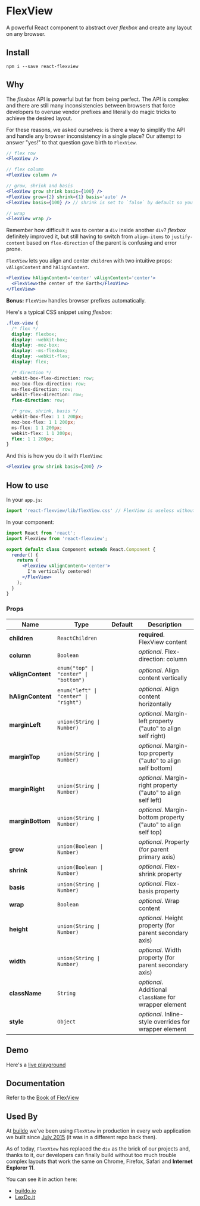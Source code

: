 # FlexView
A powerful React component to abstract over *flexbox* and create any layout on any browser.

## Install
```
npm i --save react-flexview
```

## Why
The *flexbox* API is powerful but far from being perfect.
The API is complex and there are still many inconsistencies between browsers that force developers to overuse vendor prefixes and literally do magic tricks to achieve the desired layout.

For these reasons, we asked ourselves: is there a way to simplify the API and handle any browser inconsistency in a single place? Our attempt to answer "yes!" to that question gave birth to `FlexView`.

```jsx
// flex row
<FlexView />

// flex column
<FlexView column />

// grow, shrink and basis
<FlexView grow shrink basis={100} />
<FlexView grow={2} shrink={1} basis='auto' />
<FlexView basis={100} /> // shrink is set to `false` by default so you're certain to a have it `100px` wide/tall

// wrap
<FlexView wrap />
```

Remember how difficult it was to center a `div` inside another `div`?
*flexbox* definitely improved it, but still having to switch from `align-items` to `justify-content` based on `flex-direction` of the parent is confusing and error prone.

`FlexView` lets you align and center `children` with two intuitive props: `vAlignContent` and `hAlignContent`.

```jsx
<FlexView hAlignContent='center' vAlignContent='center'>
  <FlexView>the center of the Earth</FlexView>
</FlexView>
```

**Bonus:** `FlexView` handles browser prefixes automatically.

Here's a typical CSS snippet using *flexbox*:

```css
.flex-view {
  /* flex */
  display: flexbox;
  display: -webkit-box;
  display: -moz-box;
  display: -ms-flexbox;
  display: -webkit-flex;
  display: flex;

  /* direction */
  webkit-box-flex-direction: row;
  moz-box-flex-direction: row;
  ms-flex-direction: row;
  webkit-flex-direction: row;
  flex-direction: row;

  /* grow, shrink, basis */
  webkit-box-flex: 1 1 200px;
  moz-box-flex: 1 1 200px;
  ms-flex: 1 1 200px;
  webkit-flex: 1 1 200px;
  flex: 1 1 200px;
}
```

And this is how you do it with `FlexView`:

```jsx
<FlexView grow shrink basis={200} />
```

## How to use
In your `app.js`:

```js
import 'react-flexview/lib/flexView.css' // FlexView is useless without its style
```

In your component:

```jsx
import React from 'react';
import FlexView from 'react-flexview';

export default class Component extends React.Component {
  render() {
    return (
      <FlexView vAlignContent='center'>
        I'm vertically centered!
      </FlexView>
    );
  }
}
```

### Props
|Name|Type|Default|Description|
|----|----|-------|-----------|
| **children** | <code>ReactChildren</code> |  | **required**. FlexView content |
| **column** | <code>Boolean</code> |  | *optional*. Flex-direction: column |
| **vAlignContent** | <code>enum("top" &#124; "center" &#124; "bottom")</code> |  | *optional*. Align content vertically |
| **hAlignContent** | <code>enum("left" &#124; "center" &#124; "right")</code> |  | *optional*. Align content horizontally |
| **marginLeft** | <code>union(String &#124; Number)</code> |  | *optional*. Margin-left property ("auto" to align self right) |
| **marginTop** | <code>union(String &#124; Number)</code> |  | *optional*. Margin-top property ("auto" to align self bottom) |
| **marginRight** | <code>union(String &#124; Number)</code> |  | *optional*. Margin-right property ("auto" to align self left) |
| **marginBottom** | <code>union(String &#124; Number)</code> |  | *optional*. Margin-bottom property ("auto" to align self top) |
| **grow** | <code>union(Boolean &#124; Number)</code> |  | *optional*. Property (for parent primary axis) |
| **shrink** | <code>union(Boolean &#124; Number)</code> |  | *optional*. Flex-shrink property |
| **basis** | <code>union(String &#124; Number)</code> |  | *optional*. Flex-basis property |
| **wrap** | <code>Boolean</code> |  | *optional*. Wrap content |
| **height** | <code>union(String &#124; Number)</code> |  | *optional*. Height property (for parent secondary axis) |
| **width** | <code>union(String &#124; Number)</code> |  | *optional*. Width property (for parent secondary axis) |
| **className** | <code>String</code> |  | *optional*. Additional `className` for wrapper element |
| **style** | <code>Object</code> |  | *optional*. Inline-style overrides for wrapper element |


## Demo
Here's a [live playground](http://react-components.buildo.io/#flexview)

## Documentation
Refer to the [Book of FlexView](http://buildo.github.io/react-flexview/)

## Used By
At [buildo](https://buildo.io/) we've been using `FlexView` in production in every web application we built since [July 2015](https://github.com/buildo/react-components/pull/7) (it was in a different repo back then).

As of today, `FlexView` has replaced the `div` as the brick of our projects and, thanks to it, our developers can finally build without too much trouble complex layouts that work the same on Chrome, Firefox, Safari and **Internet Explorer 11**.

You can see it in action here:
- [buildo.io](https://buildo.io/)
- [LexDo.it](https://www.lexdo.it/)
